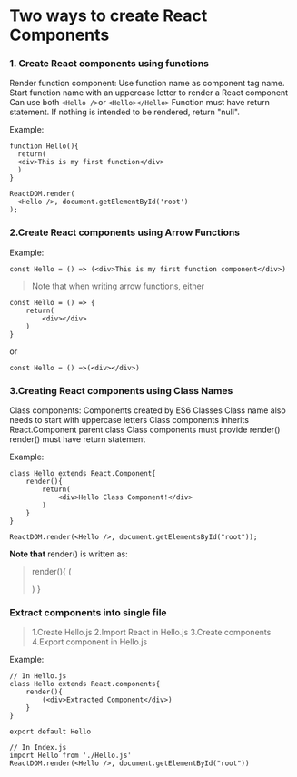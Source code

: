# Two ways to create React Components

### 1. Create React components using functions
Render function component: Use function name as component tag name.
Start function name with an uppercase letter to render a React component
Can use both `<Hello />`or `<Hello></Hello>`
Function must have return statement. If nothing is intended to be rendered, return "null".

Example:
```
function Hello(){
  return(
  <div>This is my first function</div>
  )
}
```
```
ReactDOM.render(
  <Hello />, document.getElementById('root')
);
```

### 2.Create React components using Arrow Functions
Example:
```
const Hello = () => (<div>This is my first function component</div>)
```
>Note that when writing arrow functions, either
```
const Hello = () => {
    return(
        <div></div>
    )
}
```
or
```
const Hello = () =>(<div></div>)
```

### 3.Creating React components using Class Names
Class components: Components created by ES6 Classes
Class name also needs to start with uppercase letters
Class components inherits React.Component parent class
Class components must provide render()
render() must have return statement

Example:
```
class Hello extends React.Component{
    render(){
        return(
            <div>Hello Class Component!</div>
        )
    }
}

ReactDOM.render(<Hello />, document.getElementsById("root"));
```
**Note that** render() is written as:
>render(){
    (<div></div>)
}

### Extract components into single file
>1.Create Hello.js
>2.Import React in Hello.js
>3.Create components
>4.Export component in Hello.js

Example: 
```
// In Hello.js
class Hello extends React.components{
    render(){
        (<div>Extracted Component</div>)
    }
}

export default Hello
```
```
// In Index.js
import Hello from './Hello.js'
ReactDOM.render(<Hello />, document.getElementById("root"))
```
